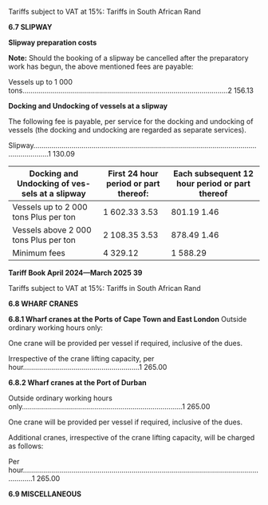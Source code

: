 Tariffs subject to VAT at 15%: Tariffs in South African Rand

**6.7 SLIPWAY**

**Slipway preparation costs**

**Note:** Should the booking of a slipway be cancelled after the preparatory work has begun,
the above mentioned fees are payable:

Vessels up to 1 000 tons…………………………………………………………………….…………………..2 156.13

**Docking and Undocking of vessels at a slipway**

The following fee is payable, per service for the docking and undocking of vessels (the
docking and undocking are regarded as separate services).

Slipway………………………………………………………………………………………………………….……….1 130.09





|Docking and Undocking of ves- sels at a slipway|First 24 hour period or part thereof:|Each subsequent 12 hour period or part thereof|
|---|---|---|
|Vessels up to 2 000 tons Plus per ton|1 602.33 3.53|801.19 1.46|
|Vessels above 2 000 tons Plus per ton|2 108.35 3.53|878.49 1.46|
|Minimum fees|4 329.12|1 588.29|


**Tariff Book April 2024—March 2025** **39**


Tariffs subject to VAT at 15%: Tariffs in South African Rand

**6.8 WHARF CRANES**

**6.8.1 Wharf cranes at the Ports of Cape Town and East London**
Outside ordinary working hours only:

One crane will be provided per vessel if required, inclusive of the dues.

Irrespective of the crane lifting capacity, per hour………………………………………………….1 265.00

**6.8.2 Wharf cranes at the Port of Durban**

Outside ordinary working hours only……………………………………………………………..……...1 265.00

One crane will be provided per vessel if required, inclusive of the dues.

Additional cranes, irrespective of the crane lifting capacity, will be charged as follows:

Per hour…………………………………………………………………………………………………………………1 265.00

**6.9 MISCELLANEOUS**